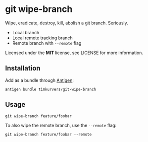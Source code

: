 # git wipe-branch

Wipe, eradicate, destroy, kill, abolish a git branch. Seriously.

- Local branch
- Local remote tracking branch
- Remote branch with `--remote` flag

Licensed under the **MIT** license, see LICENSE for more information.


## Installation

Add as a bundle through [Antigen](https://github.com/zsh-users/antigen):

    antigen bundle timkurvers/git-wipe-branch


## Usage

    git wipe-branch feature/foobar

To also wipe the remote branch, use the `--remote` flag:

    git wipe-branch feature/foobar --remote
